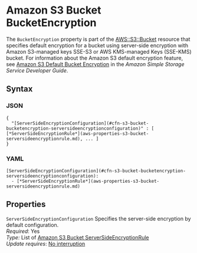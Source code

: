 # Amazon S3 Bucket BucketEncryption<a name="aws-properties-s3-bucket-bucketencryption"></a>

The `BucketEncryption` property is part of the [AWS::S3::Bucket](aws-properties-s3-bucket.md) resource that specifies default encryption for a bucket using server\-side encryption with Amazon S3\-managed keys SSE\-S3 or AWS KMS\-managed Keys \(SSE\-KMS\) bucket\. For information about the Amazon S3 default encryption feature, see [Amazon S3 Default Bucket Encryption](https://docs.aws.amazon.com/AmazonS3/latest/dev/bucket-encryption.html) in the *Amazon Simple Storage Service Developer Guide*\.

## Syntax<a name="w4ab1c21c14e1799b5"></a>

### JSON<a name="aws-properties-s3-bucket-bucketencryption.json"></a>

```
{
  "[ServerSideEncryptionConfiguration](#cfn-s3-bucket-bucketencryption-serversideencryptionconfiguration)" : [ [*ServerSideEncryptionRule*](aws-properties-s3-bucket-serversideencryptionrule.md), ... ]
}
```

### YAML<a name="aws-properties-s3-bucket-bucketencryption.yaml"></a>

```
[ServerSideEncryptionConfiguration](#cfn-s3-bucket-bucketencryption-serversideencryptionconfiguration): 
  - [*ServerSideEncryptionRule*](aws-properties-s3-bucket-serversideencryptionrule.md)
```

## Properties<a name="w4ab1c21c14e1799b7"></a>

`ServerSideEncryptionConfiguration`  <a name="cfn-s3-bucket-bucketencryption-serversideencryptionconfiguration"></a>
Specifies the server\-side encryption by default configuration\.  
*Required*: Yes  
*Type:* List of [Amazon S3 Bucket ServerSideEncryptionRule](aws-properties-s3-bucket-serversideencryptionrule.md)  
*Update requires*: [No interruption](using-cfn-updating-stacks-update-behaviors.md#update-no-interrupt)